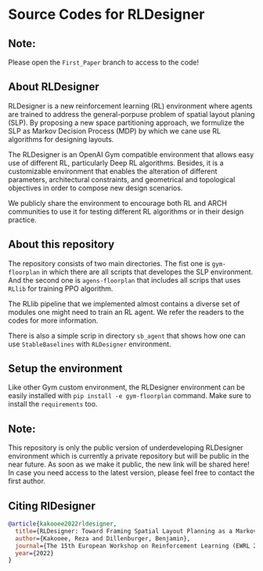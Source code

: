 # Source Codes for RLDesigner

## Note:
Please open the `First_Paper` branch to access to the code!

## About RLDesigner

RLDesigner is a new reinforcement learning (RL) environment where agents are trained to address the general-porpuse problem of spatial layout planing (SLP). By proposing a new space partitioning approach, we formulize the SLP as Markov Decision Process (MDP) by which we cane use RL algorithms for designing layouts.

The RLDesigner is an OpenAI Gym compatible environment that allows easy use of different RL, particularly Deep RL algorithms. Besides, it is a customizable environment that enables the alteration of different parameters, architectural constraints, and geometrical and topological objectives in order to compose new design scenarios.

We publicly share the environment to encourage both RL and ARCH communities to use it for testing different RL algorithms or in their design practice.

## About this repository

The repository consists of two main directories. The fist one is `gym-floorplan` in which there are all scripts that developes the SLP environment. And the second one is `agens-floorplan` that includes all scrips that uses `RLlib` for training PPO algorithm.

The RLlib pipeline that we implemented almost contains a diverse set of modules one might need to train an RL agent. We refer the readers to the codes for more information.

There is also a simple scrip in directory `sb_agent` that shows how one can use `StableBaselines` with `RLDesigner` environment.

## Setup the environment

Like other Gym custom environment, the RLDesigner environment can be easily installed with `pip install -e gym-floorplan` command. Make sure to install the `requirements` too.

## Note:
This repository is only the public version of underdeveloping RLDesigner environment which is currently a private repository but will be public in the near future. As soon as we make it public, the new link will be shared here! In case you need access to the latest version, please feel free to contact the first author. 

## Citing RlDesigner

```bibtex
@article{kakooee2022rldesigner,
  title={RLDesigner: Toward Framing Spatial Layout Planning as a Markov Decision Process},
  author={Kakooee, Reza and Dillenburger, Benjamin},
  journal={The 15th European Workshop on Reinforcement Learning (EWRL 2022)},
  year={2022}
}
```
